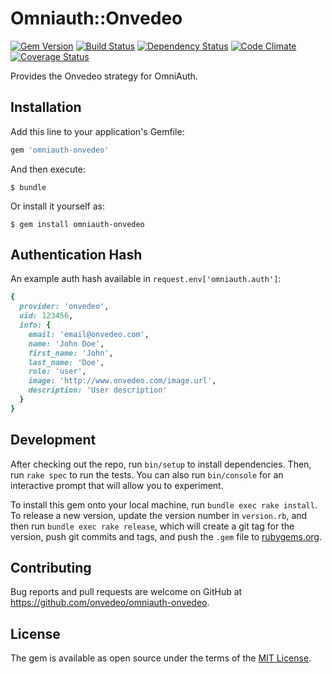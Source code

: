 # Omniauth::Onvedeo
[![Gem Version](https://badge.fury.io/rb/omniauth-onvedeo.svg)](http://badge.fury.io/rb/omniauth-onvedeo)
[![Build Status](https://travis-ci.org/onvedeo/omniauth-onvedeo.svg?branch=master)](https://travis-ci.org/onvedeo/omniauth-onvedeo)
[![Dependency Status](https://gemnasium.com/onvedeo/omniauth-onvedeo.svg)](https://gemnasium.com/onvedeo/omniauth-onvedeo)
[![Code Climate](https://codeclimate.com/github/onvedeo/omniauth-onvedeo/badges/gpa.svg)](https://codeclimate.com/github/onvedeo/omniauth-onvedeo)
[![Coverage Status](https://coveralls.io/repos/onvedeo/omniauth-onvedeo/badge.svg?branch=master&service=github)](https://coveralls.io/github/onvedeo/omniauth-onvedeo?branch=master)

Provides the Onvedeo strategy for OmniAuth.

## Installation

Add this line to your application's Gemfile:

```ruby
gem 'omniauth-onvedeo'
```

And then execute:

    $ bundle

Or install it yourself as:

    $ gem install omniauth-onvedeo

## Authentication Hash

An example auth hash available in `request.env['omniauth.auth']`:
```rb
{
  provider: 'onvedeo',
  uid: 123456,
  info: {
    email: 'email@onvedeo.com',
    name: 'John Doe',
    first_name: 'John',
    last_name: 'Doe',
    role: 'user',
    image: 'http://www.onvedeo.com/image.url',
    description: 'User description'
  }
}
```

## Development

After checking out the repo, run `bin/setup` to install dependencies. Then, run `rake spec` to run the tests. You can also run `bin/console` for an interactive prompt that will allow you to experiment.

To install this gem onto your local machine, run `bundle exec rake install`. To release a new version, update the version number in `version.rb`, and then run `bundle exec rake release`, which will create a git tag for the version, push git commits and tags, and push the `.gem` file to [rubygems.org](https://rubygems.org).

## Contributing

Bug reports and pull requests are welcome on GitHub at https://github.com/onvedeo/omniauth-onvedeo.


## License

The gem is available as open source under the terms of the [MIT License](http://opensource.org/licenses/MIT).

